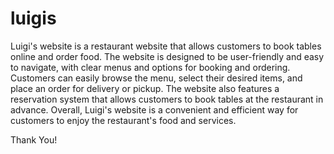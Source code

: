 # luigis

Luigi's website is a restaurant website that allows customers to book tables online and order food. The website is designed to be user-friendly and easy to navigate, with clear menus and options for booking and ordering. Customers can easily browse the menu, select their desired items, and place an order for delivery or pickup. The website also features a reservation system that allows customers to book tables at the restaurant in advance. Overall, Luigi's website is a convenient and efficient way for customers to enjoy the restaurant's food and services.

Thank You!
